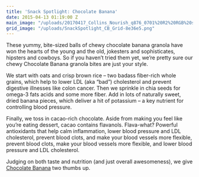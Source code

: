 ```yaml
---
title: 'Snack Spotlight: Chocolate Banana'
date: 2015-04-13 01:19:00 Z
main_image: "/uploads/20170417_Collins_Nourish_q876_0701%20R2%20RGB%20small-6f1d41.jpg"
grid_image: "/uploads/SnackSpotlight_CB_Grid-8e36e5.png"
---
```


These yummy, bite-sized balls of chewy chocolate banana granola have won the hearts of the young and the old, jokesters and sophisticates, hipsters and cowboys. So if you haven’t tried them yet, we’re pretty sure our chewy Chocolate Banana granola bites are just your style.

We start with oats and crisp brown rice – two badass fiber-rich whole grains, which help to lower LDL (aka “bad”) cholesterol and prevent digestive illnesses like colon cancer. Then we sprinkle in chia seeds for omega-3 fats acids and some more fiber. Add in lots of naturally sweet, dried banana pieces, which deliver a hit of potassium – a key nutrient for controlling blood pressure.

Finally, we toss in cacao-rich chocolate. Aside from making you feel like you’re eating dessert, cacao contains flavanols. Flava-what? Powerful antioxidants that help calm inflammation, lower blood pressure and LDL cholesterol, prevent blood clots, and make your blood vessels more flexible, prevent blood clots, make your blood vessels more flexible, and lower blood pressure and LDL cholesterol. 

Judging on both taste and nutrition (and just overall awesomeness), we give [Chocolate Banana](/snacks/chocolate-banana/) two thumbs up.